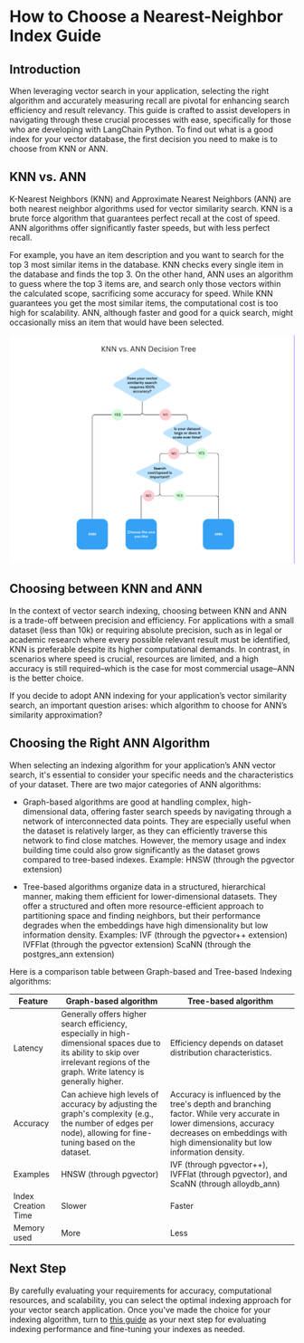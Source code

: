# How to Choose a Nearest-Neighbor Index Guide

## Introduction

When leveraging vector search in your application, selecting the right algorithm and accurately measuring recall are pivotal for enhancing search efficiency and result relevancy. This guide is crafted to assist developers in navigating through these crucial processes with ease, specifically for those who are developing with LangChain Python. To find out what is a good index for your vector database, the first decision you need to make is to choose from KNN or ANN.

## KNN vs. ANN

K-Nearest Neighbors (KNN) and Approximate Nearest Neighbors (ANN) are both nearest neighbor algorithms used for vector similarity search. KNN is a brute force algorithm that guarantees perfect recall at the cost of speed. ANN algorithms offer significantly faster speeds, but with less perfect recall.

For example, you have an item description and you want to search for the top 3 most similar items in the database. KNN checks every single item in the database and finds the top 3. On the other hand, ANN uses an algorithm to guess where the top 3 items are, and search only those vectors within the calculated scope, sacrificing some accuracy for speed. While KNN guarantees you get the most similar items, the computational cost is too high for scalability. ANN, although faster and good for a quick search, might occasionally miss an item that would have been selected.

![Index Choosing Decision Tree](_static/index_choosing_decision_tree.png)

## Choosing between KNN and ANN

In the context of vector search indexing, choosing between KNN and ANN is a trade-off between precision and efficiency. For applications with a small dataset (less than 10k) or requiring absolute precision, such as in legal or academic research where every possible relevant result must be identified, KNN is preferable despite its higher computational demands. In contrast, in scenarios where speed is crucial, resources are limited, and a high accuracy is still required–which is the case for most commercial usage–ANN is the better choice.

If you decide to adopt ANN indexing for your application’s vector similarity search, an important question arises: which algorithm to choose for ANN’s similarity approximation?

## Choosing the Right ANN Algorithm

When selecting an indexing algorithm for your application’s ANN vector search, it's essential to consider your specific needs and the characteristics of your dataset. There are two major categories of ANN algorithms:

- Graph-based algorithms are good at handling complex, high-dimensional data, offering faster search speeds by navigating through a network of interconnected data points. They are especially useful when the dataset is relatively larger, as they can efficiently traverse this network to find close matches. However, the memory usage and index building time could also grow significantly as the dataset grows compared to tree-based indexes. Example:
HNSW (through the pgvector extension)

- Tree-based algorithms organize data in a structured, hierarchical manner, making them efficient for lower-dimensional datasets. They offer a structured and often more resource-efficient approach to partitioning space and finding neighbors, but their performance degrades when the embeddings have high dimensionality but low information density. Examples:
IVF (through the pgvector++ extension)
IVFFlat (through the pgvector extension)
ScaNN (through the postgres_ann extension)

Here is a comparison table between Graph-based and Tree-based Indexing algorithms:

| Feature | Graph-based algorithm | Tree-based algorithm |
|---------|-----------------------|----------------------|
|Latency |Generally offers higher search efficiency, especially in high-dimensional spaces due to its ability to skip over irrelevant regions of the graph. Write latency is generally higher.| Efficiency depends on dataset distribution characteristics.|
| Accuracy | Can achieve high levels of accuracy by adjusting the graph's complexity (e.g., the number of edges per node), allowing for fine-tuning based on the dataset.| Accuracy is influenced by the tree's depth and branching factor. While very accurate in lower dimensions, accuracy decreases on embeddings with high dimensionality but low information density.|
| Examples | HNSW (through pgvector) | IVF (through pgvector++), IVFFlat (through pgvector),  and ScaNN (through alloydb_ann)|
| Index Creation Time| Slower | Faster|
| Memory used | More | Less |

## Next Step

By carefully evaluating your requirements for accuracy, computational resources, and scalability, you can select the optimal indexing approach for your vector search application. Once you've made the choice for your indexing algorithm, turn to [this guide](https://github.com/googleapis/langchain-google-alloydb-pg-python/tree/main/samples/index_tuning_sample/README.md) as your next step for evaluating indexing performance and fine-tuning your indexes as needed.
